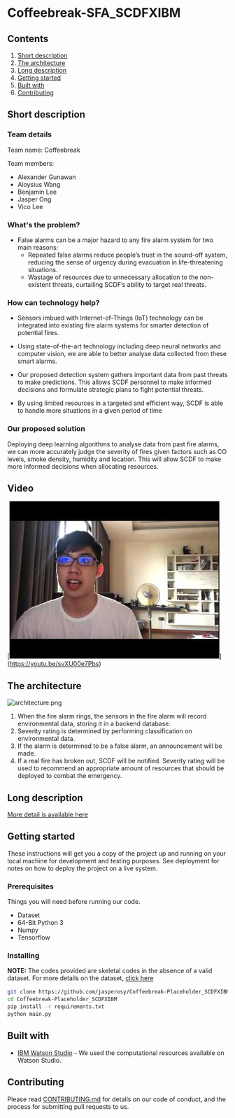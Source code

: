 # Coffeebreak-SFA_SCDFXIBM

## Contents

1. [Short description](#short-description)
1. [The architecture](#the-architecture)
1. [Long description](#long-description)
1. [Getting started](#getting-started)
1. [Built with](#built-with)
1. [Contributing](#contributing)

## Short description

### Team details

Team name: Coffeebreak

Team members: 

* Alexander Gunawan
* Aloysius Wang
* Benjamin Lee
* Jasper Ong
* Vico Lee

### What's the problem?
* False alarms can be a major hazard to any fire alarm system for two main reasons:
  * Repeated false alarms reduce people’s trust in the sound-off system, reducing the sense of urgency during evacuation in life-threatening situations. 
  * Wastage of resources due to unnecessary allocation to the non-existent threats, curtailing SCDF’s ability to target real threats. 

### How can technology help?
* Sensors imbued with Internet-of-Things (IoT) technology can be integrated into existing fire alarm systems for smarter detection of potential fires.    

* Using state-of-the-art technology including deep neural networks and computer vision, we are able to better analyse data collected from these smart alarms.

* Our proposed detection system gathers important data from past threats to make predictions. This allows SCDF personnel to make informed decisions and formulate strategic plans to fight potential threats. 

* By using limited resources in a targeted and efficient way, SCDF is able to handle more situations in a given period of time 

### Our proposed solution

Deploying deep learning algorithms to analyse data from past fire alarms, we can more accurately judge the severity of fires given factors such as CO levels, smoke density, humidity and location. This will allow SCDF to make more informed decisions when allocating resources. 

## Video

[![Watch the video](video.jpg)]
(https://youtu.be/svXU00e7Pbs)

## The architecture

![architecture.png](https://github.com/jasperosy/Coffeebreak-Placeholder_SCDFXIBM/blob/master/architecture.png)

1. When the fire alarm rings, the sensors in the fire alarm will record environmental data, storing it in a backend database. 
2. Severity rating is determined by performing classification on environmental data. 
3. If the alarm is determined to be a false alarm, an announcement will be made. 
4. If a real fire has broken out, SCDF will be notified. Severity rating will be used to recommend an appropriate amount of resources that should be deployed to combat the emergency.  

## Long description

[More detail is available here](DESCRIPTION.md)

## Getting started

These instructions will get you a copy of the project up and running on your local machine for development and testing purposes. See deployment for notes on how to deploy the project on a live system.

### Prerequisites
Things you will need before running our code.
* Dataset
* 64-Bit Python 3
* Numpy
* Tensorflow

### Installing

**NOTE:**
The codes provided are skeletal codes in the absence of a valid dataset. For more details on the dataset, [click here](DESCRIPTION.md)
```bash
git clone https://github.com/jasperosy/Coffeebreak-Placeholder_SCDFXIBM.git
cd Coffeebreak-Placeholder_SCDFXIBM
pip install -r requirements.txt
python main.py
```

## Built with
* [IBM Watson Studio](https://cloud.ibm.com/catalog/services/watson-studio) - We used the computational resources available on Watson Studio.

## Contributing
Please read [CONTRIBUTING.md](CONTRIBUTING.md) for details on our code of conduct, and the process for submitting pull requests to us.
